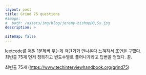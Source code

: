 ```yaml
---
layout: post
title: Grind 75 questions
#image: 
#  path: /assets/img/blog/jeremy-bishop@0,5x.jpg
description: >
  
sitemap: false
---
```


leetcode를 매일 1문제씩 푸는게 객단가가 안나온다 느껴져서 조언을 구했다.  
최빈출 75제 먼저 정복하고 빈도수별로 풀어나가라고 답변을 얻었다.
끝.

최빈출 75제 (https://www.techinterviewhandbook.org/grind75)
